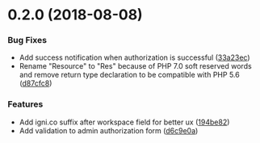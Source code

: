 <a name="0.2.0"></a>
# 0.2.0 (2018-08-08)


### Bug Fixes

* Add success notification when authorization is successful ([33a23ec](https://github.com/ignicoapp/ignico-wordpress/commit/33a23ec))
* Rename "Resource" to "Res" because of PHP 7.0 soft reserved words and remove return type declaration to be compatible with PHP 5.6 ([d87cfc8](https://github.com/ignicoapp/ignico-wordpress/commit/d87cfc8))


### Features

* Add igni.co suffix after workspace field for better ux ([194be82](https://github.com/ignicoapp/ignico-wordpress/commit/194be82))
* Add validation to admin authorization form ([d6c9e0a](https://github.com/ignicoapp/ignico-wordpress/commit/d6c9e0a))



